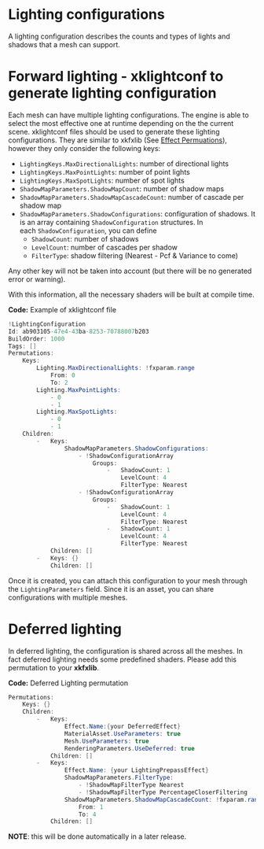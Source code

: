# Lighting configurations

A lighting configuration describes the counts and types of lights and shadows that a mesh can support.

# Forward lighting - xklightconf to generate lighting configuration

Each mesh can have multiple lighting configurations. The engine is able to select the most effective one at runtime depending on the the current scene. xklightconf files should be used to generate these lighting configurations. They are similar to xkfxlib (See [Effect Permuations](effect-permutations.md)), however they only consider the following keys:

- `LightingKeys.MaxDirectionalLights`: number of directional lights
- `LightingKeys.MaxPointLights`: number of point lights
- `LightingKeys.MaxSpotLights`: number of spot lights
- `ShadowMapParameters.ShadowMapCount`: number of shadow maps
- `ShadowMapParameters.ShadowMapCascadeCount`: number of cascade per shadow map
- `ShadowMapParameters.ShadowConfigurations`: configuration of shadows. It is an array containing `ShadowConfiguration` structures. In each `ShadowConfiguration`, you can define
  - `ShadowCount`: number of shadows
  - `LevelCount`: number of cascades per shadow
  - `FilterType`: shadow filtering (Nearest - Pcf & Variance to come)

Any other key will not be taken into account (but there will be no generated error or warning).

With this information, all the necessary shaders will be built at compile time.

**Code:** Example of xklightconf file

```cs
!LightingConfiguration
Id: ab903105-47e4-43ba-8253-70788007b203
BuildOrder: 1000
Tags: []
Permutations:
    Keys:
        Lighting.MaxDirectionalLights: !fxparam.range
            From: 0
            To: 2
        Lighting.MaxPointLights:
            - 0
            - 1
        Lighting.MaxSpotLights:
            - 0
            - 1
    Children:
        -   Keys:
                ShadowMapParameters.ShadowConfigurations:
                    - !ShadowConfigurationArray
                        Groups:
                            -   ShadowCount: 1
                                LevelCount: 4
                                FilterType: Nearest
                    - !ShadowConfigurationArray
                        Groups:
                            -   ShadowCount: 1
                                LevelCount: 4
                                FilterType: Nearest
                            -   ShadowCount: 1
                                LevelCount: 4
                                FilterType: Nearest
            Children: []
        -   Keys: {}
            Children: []
```


Once it is created, you can attach this configuration to your mesh through the `LightingParameters` field. Since it is an asset, you can share configurations with multiple meshes.

# Deferred lighting

In deferred lighting, the configuration is shared across all the meshes. In fact deferred lighting needs some predefined shaders. Please add this permutation to your **xkfxlib**.

**Code:** Deferred Lighting permutation

```cs
Permutations:
    Keys: {}
    Children:
        -   Keys:
                Effect.Name:{your DeferredEffect}
                MaterialAsset.UseParameters: true
                Mesh.UseParameters: true
                RenderingParameters.UseDeferred: true
            Children: []
        -   Keys:
                Effect.Name: {your LightingPrepassEffect}
                ShadowMapParameters.FilterType:
                    - !ShadowMapFilterType Nearest
                    - !ShadowMapFilterType PercentageCloserFiltering
                ShadowMapParameters.ShadowMapCascadeCount: !fxparam.range
                    From: 1
                    To: 4
            Children: []
```


**NOTE**: this will be done automatically in a later release.

